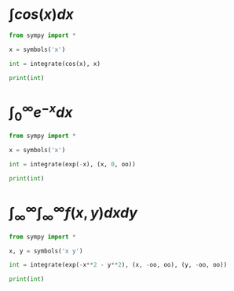 # $\int cos(x)dx$
```python
from sympy import *

x = symbols('x')

int = integrate(cos(x), x)

print(int)
```
# $\int_{0}^{\infty} e^{-x} dx$
```python
from sympy import *

x = symbols('x')

int = integrate(exp(-x), (x, 0, oo))

print(int)
```
# $\int_{\infty}^{\infty}\int_{\infty}^{\infty} f(x,y) dxdy$
```python
from sympy import *

x, y = symbols('x y')

int = integrate(exp(-x**2 - y**2), (x, -oo, oo), (y, -oo, oo))

print(int)
```
